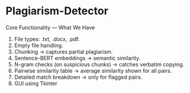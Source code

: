# Plagiarism-Detector
Core Functionality — What We Have
1. File types: .txt, .docx, .pdf.
2. Empty file handling.
3. Chunking → captures partial plagiarism.
4. Sentence-BERT embeddings → semantic similarity.
5. N-gram checks (on suspicious chunks) → catches verbatim copying.
6. Pairwise similarity table → average similarity shown for all pairs.
7. Detailed match breakdown → only for flagged pairs.
8. GUI using Tkinter
